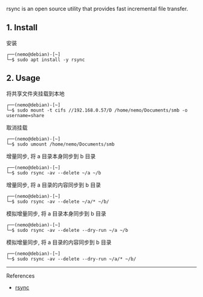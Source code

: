 rsync is an open source utility that provides fast incremental file transfer.

## 1. Install

安装

```
┌──(nemo@debian)-[~]
└─$ sudo apt install -y rsync
```

## 2. Usage

将共享文件夹挂载到本地

```
┌──(nemo@debian)-[~]
└─$ sudo mount -t cifs //192.168.0.57/D /home/nemo/Documents/smb -o username=share
```

取消挂载

```
┌──(nemo@debian)-[~]
└─$ sudo umount /home/nemo/Documents/smb
```

增量同步, 将 a 目录本身同步到 b 目录

```
┌──(nemo@debian)-[~]
└─$ sudo rsync -av --delete ~/a ~/b
```

增量同步, 将 a 目录的内容同步到 b 目录

```
┌──(nemo@debian)-[~]
└─$ sudo rsync -av --delete ~/a/* ~/b/
```

模拟增量同步, 将 a 目录本身同步到 b 目录

```
┌──(nemo@debian)-[~]
└─$ sudo rsync -av --delete --dry-run ~/a ~/b
```

模拟增量同步, 将 a 目录的内容同步到 b 目录

```
┌──(nemo@debian)-[~]
└─$ sudo rsync -av --delete --dry-run ~/a/* ~/b/
```

---

References

- [rsync](https://rsync.samba.org/)